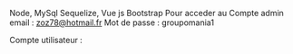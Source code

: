 Node, MySql Sequelize, Vue js Bootstrap
Pour acceder au 
Compte admin email : zoz78@hotmail.fr
Mot de passe : groupomania1

Compte utilisateur :